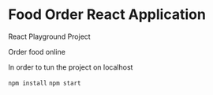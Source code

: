 # Food Order React Application
React Playground Project

Order food online

In order to tun the project on localhost

`npm install`
`npm start`
